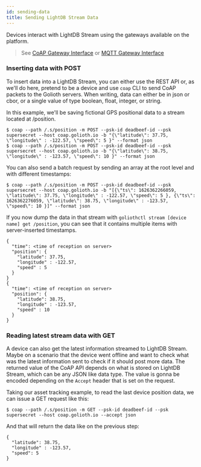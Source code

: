 ```yaml
---
id: sending-data
title: Sending LightDB Stream Data
---
```


Devices interact with LightDB Stream using the gateways available on the platform.

> See [CoAP Gateway Interface](/cloud/protocols/coap/lightdb-stream) or [MQTT Gateway Interface](/cloud/protocols/mqtt/lightdb-stream)

### Inserting data with POST

To insert data into a LightDB Stream, you can either use the REST API or, as we'll do here, pretend to be a device and use `coap` CLI to send CoAP packets to the Golioth servers. When writing, data can either be in json or cbor, or a single value of type boolean, float, integer, or string.

In this example, we'll be saving fictional GPS positional data to a stream located at /position.

```
$ coap --path /.s/position -m POST --psk-id deadbeef-id --psk supersecret --host coap.golioth.io -b "{\"latitude\": 37.75, \"longitude\" : -122.57, \"speed\": 5 }" --format json
$ coap --path /.s/position -m POST --psk-id deadbeef-id --psk supersecret --host coap.golioth.io -b "{\"latitude\": 38.75, \"longitude\" : -123.57, \"speed\": 10 }" --format json
```

You can also send a batch request by sending an array at the root level and with different timestamps:

```
$ coap --path /.s/position -m POST --psk-id deadbeef-id --psk supersecret --host coap.golioth.io -b "[{\"ts\": 1626362266059, \"latitude\": 37.75, \"longitude\" : -122.57, \"speed\": 5 }, {\"ts\": 1626362276059, \"latitude\": 38.75, \"longitude\" : -123.57, \"speed\": 10 }]" --format json
```

If you now dump the data in that stream with `goliothctl stream [device name] get /position`, you can see that it contains multiple items with server-inserted timestamps.

```
{
  "time": <time of reception on server>
  "position": {
    "latitude": 37.75,
    "longitude" : -122.57,
    "speed" : 5
  }
}
{
  "time": <time of reception on server>
  "position": {
    "latitude": 38.75,
    "longitude" : -123.57,
    "speed" : 10
  }
}
```

### Reading latest stream data with GET

A device can also get the latest information streamed to LightDB Stream. Maybe on a scenario that the device went offline and want to check what was the latest information sent to check if it should post more data. The returned value of the CoAP API depends on what is stored on LightDB Stream, which can be any JSON like data type. The value is gonna be encoded depending on the `Accept` header that is set on the request.

Taking our asset tracking example, to read the last device position data, we can issue a GET request like this:

```
$ coap --path /.s/position -m GET --psk-id deadbeef-id --psk supersecret --host coap.golioth.io --accept json
```

And that will return the data like on the previous step:

```
{
  "latitude": 38.75,
  "longitude" : -123.57,
  "speed": 5
}
```
